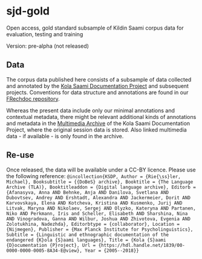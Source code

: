 # sjd-gold
Open access, gold standard subsample of Kildin Saami corpus data for evaluation, testing and training

Version: pre-alpha (not released)

## Data
The corpus data published here consists of a subsample of data collected and annotated by the [Kola Saami Documentation Project](http://dobes.mpi.nl/projects/sami/) and subsequent projects. Conventions for data structure and annotations are found in our [FRechdoc repository](https://github.com/langdoc/FRechdoc/).

Whereas the present data include only our minimal annotations and contextual metadata, there might be relevant additional kinds of annotations and metadata in the [Multimedia Archive](https://hdl.handle.net/1839/00-0000-0000-0005-8A34-E@view)  of the Kola Saami Documentation Project, where the original session data is stored. Also linked multimedia data - if available - is only found in the archive.

## Re-use
Once released, the data will be available under a CC-BY licence. Please use the following reference:
`
@incollection{KSDP,
	Author = {Rie{\ss}ler, Michael},
	Booksubtitle = {{DoBeS} archive},
	Booktitle = {The Language Archive (TLA)},
	Booktitleaddon = {Digital language archive},
	Editorb = {Afanasyva, Anna AND Behnke, Anja AND Danilova, Svetlana AND Dubovtsev, Andrey AND Ershtadt, Alexandra AND Jackermeier, Dorit AND Karvovskaya, Elena AND Kotcheva, Kristina AND Kusmenko, Jurij AND Litvak, Maryna AND Nikolaev, Sergej AND Olyzko, Kateryna AND Partanen, Niko AND Perkmann, Iris and Scheller, Elisabeth AND Sharshina, Nina AND Vinogradova, Ganna AND Wilbur, Joshua AND Zhivotova, Evgenia AND Zolotukhina, Nadezhda},
	Editorbtype = {collaborator},
	Location = {Nijmegen},
	Publisher = {Max Planck Institute for Psycholinguistics},
	Subtitle = {Linguistic and ethnographic documentation of the endangered {K}ola {S}aami languages},
	Title = {Kola {S}aami {D}ocumentation {P}roject},
	Url = {https://hdl.handle.net/1839/00-0000-0000-0005-8A34-E@view},
	Year = {2005--2018}}
`



